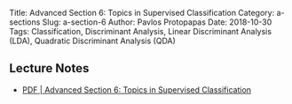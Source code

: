 Title: Advanced Section 6: Topics in Supervised Classification
Category: a-sections
Slug: a-section-6
Author: Pavlos Protopapas
Date: 2018-10-30
Tags: Classification, Discriminant Analysis, Linear Discriminant Analysis (LDA), Quadratic Discriminant Analysis (QDA)

## Lecture Notes

- [PDF | Advanced Section 6: Topics in Supervised Classification]({attach}presentation/a_section6.pdf)
